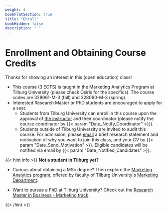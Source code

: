 ```yaml
---
weight: 4
bookFlatSection: true
title: "Enroll"
bookHidden: false
description: " "
---
```


# Enrollment and Obtaining Course Credits

Thanks for showing an interest in this (open education) class!

- This course (3 ECTS) is taught in the Marketing Analytics Program at Tilburg University (please check Osiris for the specifics). The course codes are 328061-M-3 (fall) and 328060-M-3 (spring).
- Interested Research Master or PhD students are encouraged to apply for a seat.
  - Students from Tilburg University can enroll in this course upon the approval of [the instructor](mailto:h.datta@tilburguniversity.edu) and their coordinator (please notify the course coordinator by {{< param "Date_Notify_Coordinator" >}}).
  - Students outside of Tilburg University are invited to audit this course. For admission, please [email](mailto:h.datta@tilburguniversity.edu) a brief research statement and motivation of why you want to join this class, and your CV by {{< param "Date_Send_Motivation" >}}. Eligible candidates will be notified via email by {{< param "Date_Notified_Candidates" >}}.

{{< hint info >}}
__Not a student in Tilburg yet?__

- Curious about obtaining a MSc degree? Then explore the [Marketing Analytics program](https://www.tilburguniversity.edu/education/masters-programmes/marketing-analytics), offered by faculty of Tilburg University's [Marketing Department](https://tilburguniversity.edu/marketing).

- Want to pursue a PhD at Tilburg University? Check out the [Research Master in Business - Marketing track](https://www.tilburguniversity.edu/education/masters-programmes/research-master-marketing).

{{< /hint >}}
